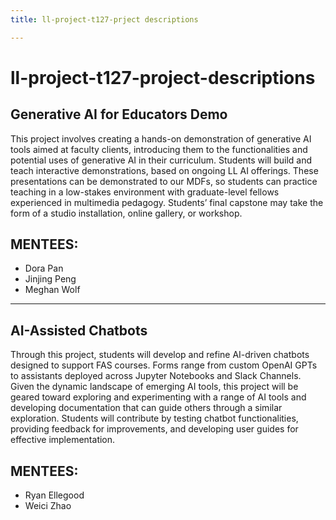 ```yaml
---
title: ll-project-t127-prject descriptions

---
```


# ll-project-t127-project-descriptions


## Generative AI for Educators Demo
This project involves creating a hands-on demonstration of generative AI tools aimed at faculty clients, introducing them to the functionalities and potential uses of generative AI in their curriculum. Students will build and teach interactive demonstrations, based on ongoing LL AI offerings. These presentations can be demonstrated to our MDFs, so students can practice teaching in a low-stakes environment with graduate-level fellows experienced in multimedia pedagogy. Students’ final capstone may take the form of a studio installation, online gallery, or workshop.

## MENTEES: 
* Dora Pan 
* Jinjing Peng
* Meghan Wolf

---

## AI-Assisted Chatbots
Through this project, students will develop and refine AI-driven chatbots designed to support FAS courses. Forms range from custom OpenAI GPTs to assistants deployed across Jupyter Notebooks and Slack Channels. Given the dynamic landscape of emerging AI tools, this project will be geared toward exploring and experimenting with a range of AI tools and developing documentation that can guide others through a similar exploration. Students will contribute by testing chatbot functionalities, providing feedback for improvements, and developing user guides for effective implementation.

## MENTEES: 
* Ryan Ellegood
* Weici Zhao
